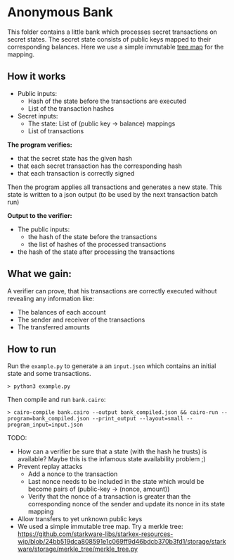 # Anonymous Bank

This folder contains a little bank which processes secret transactions on secret states.
The secret state consists of public keys mapped to their corresponding balances. Here we use a simple immutable [tree map](./treemap.cairo) for the mapping.

## How it works

* Public inputs:
  * Hash of the state before the transactions are executed
  * List of the transaction hashes
* Secret inputs:
  * The state: List of (public key -> balance) mappings
  * List of transactions

__The program verifies:__
* that the secret state has the given hash
* that each secret transaction has the corresponding hash
* that each transaction is correctly signed

Then the program applies all transactions and generates a new state.
This state is written to a json output (to be used by the next transaction batch run)

__Output to the verifier:__
* The public inputs:
  * the hash of the state before the transactions
  * the list of hashes of the processed transactions
* the hash of the state after processing the transactions

## What we gain:
A verifier can prove, that his transactions are correctly executed without revealing any information like:
* The balances of each account
* The sender and receiver of the transactions
* The transferred amounts

## How to run
Run the `example.py` to generate a an `input.json` which contains an initial state and some transactions. 
```
> python3 example.py
```
Then compile and run `bank.cairo`:

```
> cairo-compile bank.cairo --output bank_compiled.json && cairo-run --program=bank_compiled.json --print_output --layout=small --program_input=input.json
```

TODO:
* How can a verifier be sure that a state (with the hash he trusts) is available? Maybe this is the infamous state availability problem ;)
* Prevent replay attacks
  * Add a nonce to the transaction
  * Last nonce needs to be included in the state which would be become pairs of (public-key -> (nonce, amount))
  * Verify that the nonce of a transaction is greater than the corresponding nonce of the sender and update its nonce in its state mapping
* Allow transfers to yet unknown public keys
* We used a simple immutable tree map. Try a merkle tree:
https://github.com/starkware-libs/starkex-resources-wip/blob/24bb519dca808591e1c069ff9d46bdcb370b3fd1/storage/starkware/storage/merkle_tree/merkle_tree.py
